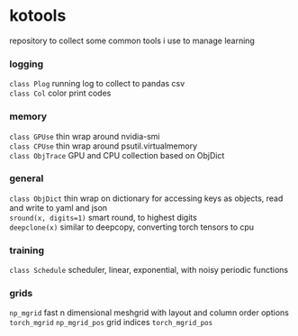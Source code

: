 # kotools
repository to collect some common tools i use to manage learning


### logging
`class Plog`         running log to collect to pandas csv <br>
`class Col`          color print codes<br>

### memory
`class GPUse`        thin wrap around nvidia-smi <br>
`class CPUse`        thin wrap around psutil.virtualmemory <br>
`class ObjTrace`     GPU and CPU collection based on ObjDict <br>

### general
`class ObjDict`       thin wrap on dictionary for accessing keys as objects, read and write to yaml and json <br>
`sround(x, digits=1)` smart round, to highest digits <br>
`deepclone(x)`        similar to deepcopy, converting torch tensors to cpu

### training 
`class Schedule`    scheduler, linear, exponential, with noisy periodic functions

### grids
`np_mgrid`          fast n dimensional meshgrid with layout and column order options
`torch_mgrid`
`np_mgrid_pos`      grid indices
`torch_mgrid_pos`

